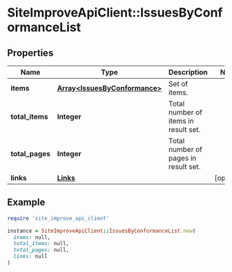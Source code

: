 # SiteImproveApiClient::IssuesByConformanceList

## Properties

| Name | Type | Description | Notes |
| ---- | ---- | ----------- | ----- |
| **items** | [**Array&lt;IssuesByConformance&gt;**](IssuesByConformance.md) | Set of items. |  |
| **total_items** | **Integer** | Total number of items in result set. |  |
| **total_pages** | **Integer** | Total number of pages in result set. |  |
| **links** | [**Links**](Links.md) |  | [optional] |

## Example

```ruby
require 'site_improve_api_client'

instance = SiteImproveApiClient::IssuesByConformanceList.new(
  items: null,
  total_items: null,
  total_pages: null,
  links: null
)
```

